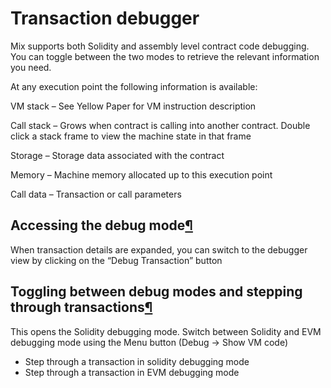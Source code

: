# Transaction debugger

Mix supports both Solidity and assembly level contract code debugging. You can toggle between the two modes to retrieve the relevant information you need.

At any execution point the following information is available:

VM stack – See Yellow Paper for VM instruction description

Call stack – Grows when contract is calling into another contract. Double click a stack frame to view the machine state in that frame

Storage – Storage data associated with the contract

Memory – Machine memory allocated up to this execution point

Call data – Transaction or call parameters

## Accessing the debug mode[¶](transaction-debugger.md)​ <a id="accessing-the-debug-mode"></a>

When transaction details are expanded, you can switch to the debugger view by clicking on the “Debug Transaction” button

## Toggling between debug modes and stepping through transactions[¶](transaction-debugger.md)​ <a id="toggling-between-debug-modes-and-stepping-through-transactions"></a>

This opens the Solidity debugging mode. Switch between Solidity and EVM debugging mode using the Menu button \(Debug -&gt; Show VM code\)

* Step through a transaction in solidity debugging mode
* Step through a transaction in EVM debugging mode

